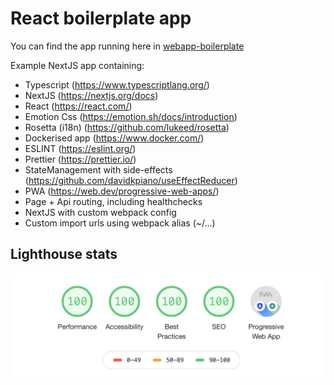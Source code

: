 # React boilerplate app

You can find the app running here in [webapp-boilerplate](https://next-boilerplate-delta.vercel.app/)

Example NextJS app containing:

- Typescript (https://www.typescriptlang.org/)
- NextJS (https://nextjs.org/docs)
- React (https://react.com/)
- Emotion Css (https://emotion.sh/docs/introduction)
- Rosetta (i18n) (https://github.com/lukeed/rosetta)
- Dockerised app (https://www.docker.com/)
- ESLINT (https://eslint.org/)
- Prettier (https://prettier.io/)
- StateManagement with side-effects (https://github.com/davidkpiano/useEffectReducer)
- PWA (https://web.dev/progressive-web-apps/)
- Page + Api routing, including healthchecks
- NextJS with custom webpack config
- Custom import urls using webpack alias (~/...)

## Lighthouse stats

![Lighthouse stats](docs/lighthouse.png)
